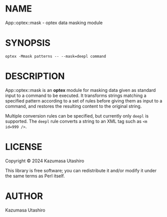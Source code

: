 
# NAME

App::optex::mask - optex data masking module

# SYNOPSIS

    optex -Mmask patterns -- --mask=deepl command

# DESCRIPTION

App::optex::mask is an **optex** module for masking data given as
standard input to a command to be executed. It transforms strings
matching a specified pattern according to a set of rules before giving
them as input to a command, and restores the resulting content to the
original string.

Multiple conversion rules can be specified, but currently only
`deepl` is supported. The `deepl` rule converts a string to an XML
tag such as `<m id=999 />`.

# LICENSE

Copyright ©︎ 2024 Kazumasa Utashiro

This library is free software; you can redistribute it and/or modify
it under the same terms as Perl itself.

# AUTHOR

Kazumasa Utashiro
